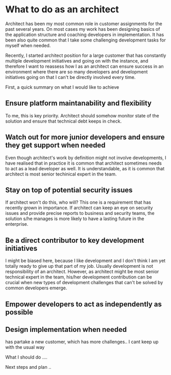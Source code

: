 # What to do as an architect

Architect has been my most common role in customer assignments for the past several years. On most cases my work has been designing basics of the application structure and coaching developers in implementation. It has been also quite common that I take some challenging development tasks for myself when needed.

Recently, I started architect position for a large customer that has constantly multiple development initiatives and going on with the instance, and therefore I want to reassess how I as an architect can ensure success in an environment where there are so many developers and development initiatives going on that I can't be directly involved every time.

First, a quick summary on what I would like to achieve

## Ensure platform maintanability and flexibility
To me, this is key priority. Architect should somehow monitor state of the solution and ensure that technical debt keeps in check. 

## Watch out for more junior developers and ensure they get support when needed
Even though architect's work by definition might not involve developments, I have realised that in practice it is common that architect sometimes needs to act as a lead developer as well. It is understandable, as it is common that architect is most senior techinical expert in the team.

## Stay on top of potential security issues
If architect won't do this, who will? This one is a requirement that has recently grown in importance. If architect can keep an eye on security issues and provide precise reports to business and security teams, the solution s/he manages is more likely to have a lasting future in the enterprise.

## Be a direct contributor to key development initiatives
I might be biased here, because I like development and I don't think I am yet totally ready to give up that part of my job. Usually development is not responsibility of an architect. However, as architect might be most senior technical expert in the team, his/her development contribution can be crucial when new types of development challenges that can't be solved by common developers emerge.

## Empower developers to act as independently as possible

## Design implementation when needed

 has partake a new customer, which has more challenges.. I cant keep up with the usual way

What I should do
....

Next steps and plan
..